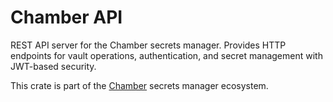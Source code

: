 # Chamber API

REST API server for the Chamber secrets manager. Provides HTTP endpoints for vault operations, authentication, and secret management with JWT-based security.

This crate is part of the [Chamber](https://github.com/mikeleppane/chamber) secrets manager ecosystem.